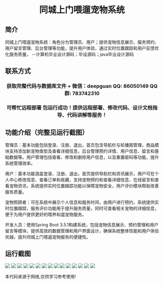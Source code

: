 <p><h1 align="center">同城上门喂遛宠物系统</h1></p>

## 简介
同城上门喂遛宠物系统：角色分为管理员、用户；提供宠物信息展示、服务预约、用户留言管理、后台管理等功能，提升用户体验，通过实时位置跟踪和用户反馈优化服务质量。    --计算机毕业设计源码；毕设源码；java毕业设计源码


## 联系方式
<p><h3 align="center">获取完整代码与数据库文件 + 微信：deepguan QQ: 86050149 QQ群: 783742310</h3></p>
<p><h3 align="center">可帮忙远程部署 包运行成功！提供远程部署、修改代码、设计文档指导、代码讲解等服务！</h3></p>

## 功能介绍（完整见运行截图）
管理员：基本功能包括登录、注册、退出，首页包含导航栏与轮播图管理，商品模块支持添加新宠物类型及查看详细信息，后台管理预约详情、用户信息、留言和基础数据等。用户管理包括查看、修改和删除用户信息，以及重置密码等功能，提升系统管理效率。

用户：基本功能涵盖登录、注册、退出，首页提供导航栏和资讯展示，用户可在个人中心修改信息、查看订单和收藏，支持宠物预约和查看详细信息、在线留言和查看宠物资讯，系统提供实时位置跟踪功能以保障宠物安全，用户评价模块帮助改善服务质量。

宠物照顾者：可在系统中展示个人信息和服务时间，由用户进行预约，系统提供实时位置跟踪，服务评价功能用于提升服务质量，同时可查看相关宠物的详细信息，便于为用户提供更好的喂养和遛宠物服务。

开发人员：使用Spring Boot 3.5.1构建系统，包括宠物信息展示、预约管理和用户留言等模块，提供高效的数据管理和用户界面设计，确保系统整体性能和用户体验优越，提升同城上门喂遛宠物服务的便捷性。


## 运行截图
![](img/001.jpg)
![](img/002.jpg)
![](img/003.jpg)
![](img/004.jpg)
![](img/005.jpg)
![](img/006.jpg)
![](img/007.jpg)
![](img/008.jpg)
![](img/009.jpg)
![](img/010.jpg)
![](img/011.jpg)
![](img/012.jpg)
![](img/013.jpg)
![](img/014.jpg)
![](img/015.jpg)

<p>本代码来源于网络,仅供学习参考使用!</p>
